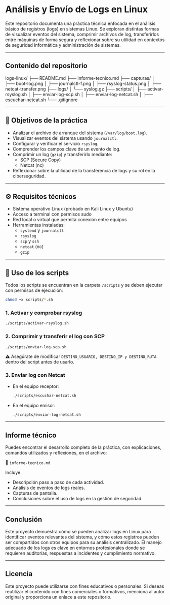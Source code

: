 # Análisis y Envío de Logs en Linux

Este repositorio documenta una práctica técnica enfocada en el análisis básico de registros (logs) en sistemas Linux. Se exploran distintas formas de visualizar eventos del sistema, comprimir archivos de log, transferirlos entre máquinas de forma segura y reflexionar sobre su utilidad en contextos de seguridad informática y administración de sistemas.

---

## Contenido del repositorio

logs-linux/
├── README.md
├── informe-tecnico.md
├── capturas/
│ ├── boot-log.png
│ ├── journalctl-f.png
│ ├── rsyslog-status.png
│ ├── netcat-transfer.png
├── logs/
│ └── syslog.gz
├── scripts/
│ ├── activar-rsyslog.sh
│ ├── enviar-log-scp.sh
│ ├── enviar-log-netcat.sh
│ ├── escuchar-netcat.sh
└── .gitignore


---

## 🧩 Objetivos de la práctica

- Analizar el archivo de arranque del sistema (`/var/log/boot.log`).
- Visualizar eventos del sistema usando `journalctl`.
- Configurar y verificar el servicio `rsyslog`.
- Comprender los campos clave de un evento de log.
- Comprimir un log (`gzip`) y transferirlo mediante:
  - SCP (Secure Copy)
  - Netcat (nc)
- Reflexionar sobre la utilidad de la transferencia de logs y su rol en la ciberseguridad.

---

## ⚙️ Requisitos técnicos

- Sistema operativo Linux (probado en Kali Linux y Ubuntu)
- Acceso a terminal con permisos sudo
- Red local o virtual que permita conexión entre equipos
- Herramientas instaladas:
  - `systemd` y `journalctl`
  - `rsyslog`
  - `scp` y `ssh`
  - `netcat` (nc)
  - `gzip`

---

## 🧪 Uso de los scripts

Todos los scripts se encuentran en la carpeta `/scripts` y se deben ejecutar con permisos de ejecución:

```bash
chmod +x scripts/*.sh
```

### 1. Activar y comprobar rsyslog

  ```bash
  ./scripts/activar-rsyslog.sh
  ```

### 2. Comprimir y transferir el log con SCP

  ```bash
  ./scripts/enviar-log-scp.sh
  ```

⚠️ Asegúrate de modificar `DESTINO_USUARIO, DESTINO_IP y DESTINO_RUTA` dentro del script antes de usarlo.

### 3. Enviar log con Netcat

  * En el equipo receptor:
    ```bash
    ./scripts/escuchar-netcat.sh
    ```

  * En el equipo emisor:
    ```bash
    ./scripts/enviar-log-netcat.sh
    ```

---

## Informe técnico

Puedes encontrar el desarrollo completo de la práctica, con explicaciones, comandos utilizados y reflexiones, en el archivo:

📁 `informe-tecnico.md`

Incluye:

  * Descripción paso a paso de cada actividad.
  * Análisis de eventos de logs reales.
  * Capturas de pantalla.
  * Conclusiones sobre el uso de logs en la gestión de seguridad.

---

## Conclusión

Este proyecto demuestra cómo se pueden analizar logs en Linux para identificar eventos relevantes del sistema, y cómo estos registros pueden ser compartidos con otros equipos para su análisis centralizado. El manejo adecuado de los logs es clave en entornos profesionales donde se requieren auditorías, respuestas a incidentes y cumplimiento normativo.

---

## Licencia

Este proyecto puede utilizarse con fines educativos o personales. Si deseas reutilizar el contenido con fines comerciales o formativos, menciona al autor original y proporciona un enlace a este repositorio.
